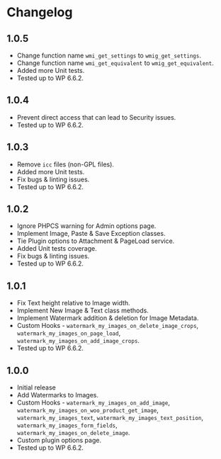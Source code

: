 # Changelog

## 1.0.5
* Change function name `wmi_get_settings` to `wmig_get_settings`.
* Change function name `wmi_get_equivalent` to `wmig_get_equivalent`.
* Added more Unit tests.
* Tested up to WP 6.6.2.

## 1.0.4
* Prevent direct access that can lead to Security issues.
* Tested up to WP 6.6.2.

## 1.0.3
* Remove `icc` files (non-GPL files).
* Added more Unit tests.
* Fix bugs & linting issues.
* Tested up to WP 6.6.2.

## 1.0.2
* Ignore PHPCS warning for Admin options page.
* Implement Image, Paste & Save Exception classes.
* Tie Plugin options to Attachment & PageLoad service.
* Added Unit tests coverage.
* Fix bugs & linting issues.
* Tested up to WP 6.6.2.

## 1.0.1
* Fix Text height relative to Image width.
* Implement New Image & Text class methods.
* Implement Watermark addition & deletion for Image Metadata.
* Custom Hooks - `watermark_my_images_on_delete_image_crops`, `watermark_my_images_on_page_load`, `watermark_my_images_on_add_image_crops`.
* Tested up to WP 6.6.2.

## 1.0.0
* Initial release
* Add Watermarks to Images.
* Custom Hooks - `watermark_my_images_on_add_image`, `watermark_my_images_on_woo_product_get_image`, `watermark_my_images_text`, `watermark_my_images_text_position`, `watermark_my_images_form_fields`, `watermark_my_images_on_delete_image`.
* Custom plugin options page.
* Tested up to WP 6.6.2.
